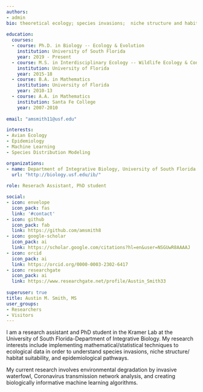 ```yaml
---
authors: 
- admin
bio: theoretical ecology; species invasions;  niche structure and habitat suitability;  epidemiological pathway modeling
  
education: 
  courses:
  - course: Ph.D. in Biology -- Ecology & Evolution
    institution: University of South Florida 
    year: 2019 - Present
  - course: M.S. in Interdisciplinary Ecology -- Wildlife Ecology & Conservation
    institution: University of Florida
    year: 2015-18
  - course: B.A. in Mathematics
    institution: University of Florida
    year: 2010-13
  - course: A.A. in Mathematics
    institution: Santa Fe College
    year: 2007-2010  
    
email: "amsmith11@usf.edu"

interests:
- Avian Ecology
- Epidemiology
- Machine Learning
- Species Distribution Modeling

organizations:
- name: Department of Integrative Biology, University of South Florida
  url: "http://biology.usf.edu/ib/"
  
role: Reserach Assistant, PhD student

social:
- icon: envelope
  icon_pack: fas
  link: '#contact'
- icon: github
  icon_pack: fab
  link: https://github.com/amsmith8
- icon: google-scholar
  icon_pack: ai
  link: https://scholar.google.com/citations?hl=en&user=NSGUwR8AAAAJ
- icon: orcid
  icon_pack: ai
  link: https://orcid.org/0000-0003-2302-6417
- icon: researchgate
  icon_pack: ai
  link: https://www.researchgate.net/profile/Austin_Smith33
  
superuser: true
title: Austin M. Smith, MS
user_groups:
- Researchers
- Visitors
---
```


I am a research assistant and PhD student in the Kramer Lab at the University of South Florida-Department of Integrative Biology. My research interests include implementing mathematical/statistical techniques to ecological data in order to understand species invasions, niche structure/ habitat suitability, and epidemiological pathways.

My current research involves environmental degradation by invasive waterfowl, Coronavirus transmission network analysis, and creating biologically informative machine learning algorithms. 
